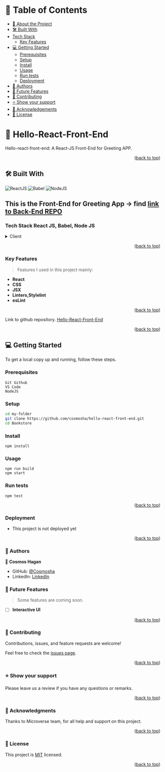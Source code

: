 # 📗 Table of Contents

- [📖 About the Project](#about-project)
- [🛠 Built With](#built-with)
- [Tech Stack](#tech-stack)
  - [Key Features](#key-features)
- [💻 Getting Started](#getting-started)
  - [Prerequisites](#prerequisites)
  - [Setup](#setup)
  - [Install](#install)
  - [Usage](#usage)
  - [Run tests](#run-tests)
  - [Deployment](#triangular_flag_on_post-deployment)
- [👥 Authors](#authors)
- [🔭 Future Features](#future-features)
- [🤝 Contributing](#contributing)
- [⭐️ Show your support](#support)
- [🙏 Acknowledgements](#acknowledgements)
- [📝 License](#license)

# 📖 Hello-React-Front-End <a name="#about-project"></a>

Hello-react-front-end: A React-JS Front-End for Greeting APP.

<p align="right">(<a href="#readme-top">back to top</a>)</p>

## 🛠 Built With <a name="built-with"></a>

![ReactJS](https://icongr.am/devicon/react-original.svg?size=50&color=currentColor)
![Babel](https://icongr.am/devicon/babel-original.svg?size=50&color=currentColor)
![NodeJS](https://icongr.am/devicon/nodejs-original.svg?size=50&color=currentColor)

## This is the Front-End for Greeting App -> find [link to Back-End REPO](https://github.com/Cosmosha/hello-rails-back-end)</a>

### Tech Stack <a name="#tech-stack"> React JS, Babel, Node JS</a>

<details>
  <summary>Client</summary>
  <ul>
    <li><a href="#">React JS</a></li>
  </ul>
</details>

<p align="right">(<a href="#readme-top">back to top</a>)</p>

### Key Features <a name="key-features"></a>

> Features I used in this project mainly:

- **React**
- **CSS**
- **JSX**
- **Linters,Stylelint**
- **esLint**

<p align="right">(<a href="#readme-top">back to top</a>)</p>


Link to github repository. [Hello-React-Front-End](https://github.com/cosmosha/hello-react-front-end)

<p align="right">(<a href="#readme-top">back to top</a>)</p>

## 💻 Getting Started <a name="getting-started"></a>

To get a local copy up and running, follow these steps.

### Prerequisites

```
Git Github
VS Code
NodeJS
```

### Setup

```sh
cd my-folder
git clone https://github.com/cosmosha/hello-react-front-end.git
cd Bookstore
```

### Install

```
npm install
```

### Usage

```
npm run build
npm start
```

### Run tests

```
npm test
```

<p align="right">(<a href="#readme-top">back to top</a>)</p>

### Deployment

- This project is not deployed yet

<p align="right">(<a href="#readme-top">back to top</a>)</p>

### 👥 Authors <a name="#authors"></a>

👤 **Cosmos Hagan**

- GitHub: [@Cosmosha](https://github.com/Cosmosha)
- LinkedIn: [LinkedIn](https://www.linkedin.com/in/cosmoshagan)

### 🔭 Future Features <a name="future-features"></a>

> Some features are coming soon.

- [ ] **Interactive UI**

<p align="right">(<a href="#readme-top">back to top</a>)</p>

### 🤝 Contributing <a name="contributing"></a>

Contributions, issues, and feature requests are welcome!

Feel free to check the [issues page](https://github.com/cosmosha/hello-react-front-end/issues).

<p align="right">(<a href="#readme-top">back to top</a>)</p>

### ⭐️ Show your support <a name="support"></a>

Please leave us a review if you have any questions or remarks.

<p align="right">(<a href="#readme-top">back to top</a>)</p>

### 🙏 Acknowledgments <a name="acknowledgements"></a>

Thanks to Microverse team, for all help and support on this project.

<p align="right">(<a href="#readme-top">back to top</a>)</p>

### 📝 License <a name="license"></a>

This project is [MIT](MIT.md) licensed.

<p align="right">(<a href="#readme-top">back to top</a>)</p>
